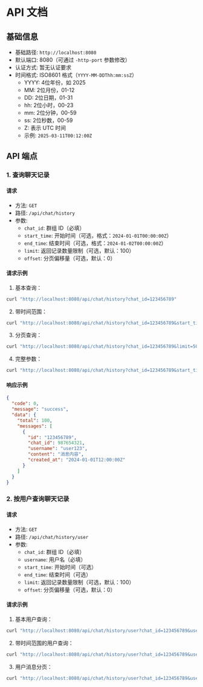 # API 文档

## 基础信息

- 基础路径: `http://localhost:8080`
- 默认端口: 8080（可通过 `-http-port` 参数修改）
- 认证方式: 暂无认证要求
- 时间格式: ISO8601 格式（`YYYY-MM-DDThh:mm:ssZ`）
  - YYYY: 4位年份，如 2025
  - MM: 2位月份，01-12
  - DD: 2位日期，01-31
  - hh: 2位小时，00-23
  - mm: 2位分钟，00-59
  - ss: 2位秒数，00-59
  - Z: 表示 UTC 时间
  - 示例: `2025-03-11T00:12:00Z`

## API 端点

### 1. 查询聊天记录

#### 请求
- 方法: `GET`
- 路径: `/api/chat/history`
- 参数:
  - `chat_id`: 群组 ID（必填）
  - `start_time`: 开始时间（可选，格式：`2024-01-01T00:00:00Z`）
  - `end_time`: 结束时间（可选，格式：`2024-01-02T00:00:00Z`）
  - `limit`: 返回记录数量限制（可选，默认：100）
  - `offset`: 分页偏移量（可选，默认：0）

#### 请求示例

1. 基本查询：
```bash
curl "http://localhost:8080/api/chat/history?chat_id=123456789"
```

2. 带时间范围：
```bash
curl "http://localhost:8080/api/chat/history?chat_id=123456789&start_time=2024-01-01T00:00:00Z&end_time=2024-01-02T00:00:00Z"
```

3. 分页查询：
```bash
curl "http://localhost:8080/api/chat/history?chat_id=123456789&limit=50&offset=100"
```

4. 完整参数：
```bash
curl "http://localhost:8080/api/chat/history?chat_id=123456789&start_time=2024-01-01T00:00:00Z&end_time=2024-01-02T00:00:00Z&limit=50&offset=0"
```

#### 响应示例
```json
{
  "code": 0,
  "message": "success",
  "data": {
    "total": 100,
    "messages": [
      {
        "id": "123456789",
        "chat_id": 987654321,
        "username": "user123",
        "content": "消息内容",
        "created_at": "2024-01-01T12:00:00Z"
      }
    ]
  }
}
```

### 2. 按用户查询聊天记录

#### 请求
- 方法: `GET`
- 路径: `/api/chat/history/user`
- 参数:
  - `chat_id`: 群组 ID（必填）
  - `username`: 用户名（必填）
  - `start_time`: 开始时间（可选）
  - `end_time`: 结束时间（可选）
  - `limit`: 返回记录数量限制（可选，默认：100）
  - `offset`: 分页偏移量（可选，默认：0）

#### 请求示例

1. 基本用户查询：
```bash
curl "http://localhost:8080/api/chat/history/user?chat_id=123456789&username=user123"
```

2. 带时间范围的用户查询：
```bash
curl "http://localhost:8080/api/chat/history/user?chat_id=123456789&username=user123&start_time=2024-01-01T00:00:00Z&end_time=2024-01-02T00:00:00Z"
```

3. 用户消息分页：
```bash
curl "http://localhost:8080/api/chat/history/user?chat_id=123456789&username=user123&limit=50&offset=100"
```